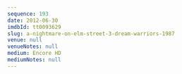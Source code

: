 ```yaml
---
sequence: 193
date: 2012-06-30
imdbId: tt0093629
slug: a-nightmare-on-elm-street-3-dream-warriors-1987
venue: null
venueNotes: null
medium: Encore HD
mediumNotes: null
---
```

